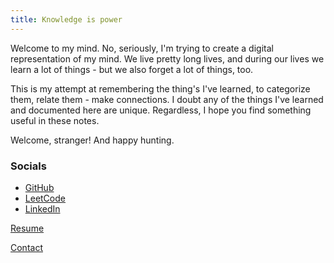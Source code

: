 ```yaml
---
title: Knowledge is power
---
```


Welcome to my mind. No, seriously, I'm trying to create a digital
representation of my mind. We live pretty long lives, and during our lives we
learn a lot of things - but we also forget a lot of things, too.

This is my attempt at remembering the thing's I've learned, to categorize them,
relate them - make connections. I doubt any of the things I've learned and
documented here are unique. Regardless, I hope you find something useful in
these notes.

Welcome, stranger! And happy hunting.

### Socials

- [GitHub](https://github.com/one2blame/)
- [LeetCode](https://leetcode.com/u/one2blame/)
- [LinkedIn](https://www.linkedin.com/in/austinjheath/)

[Resume](https://one2bla.me/cv/)

[Contact](mailto:one2blame@icloud.com)

